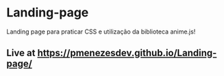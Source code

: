 # Landing-page
 Landing page para praticar CSS e utilização da biblioteca anime.js!
## Live at https://pmenezesdev.github.io/Landing-page/
